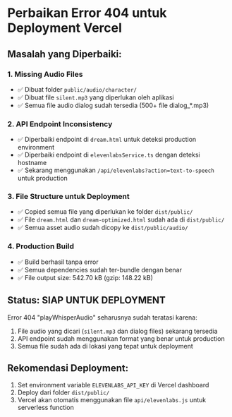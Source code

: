 # Perbaikan Error 404 untuk Deployment Vercel

## Masalah yang Diperbaiki:

### 1. Missing Audio Files
- ✅ Dibuat folder `public/audio/character/`
- ✅ Dibuat file `silent.mp3` yang diperlukan oleh aplikasi
- ✅ Semua file audio dialog sudah tersedia (500+ file dialog_*.mp3)

### 2. API Endpoint Inconsistency  
- ✅ Diperbaiki endpoint di `dream.html` untuk deteksi production environment
- ✅ Diperbaiki endpoint di `elevenlabsService.ts` dengan deteksi hostname
- ✅ Sekarang menggunakan `/api/elevenlabs?action=text-to-speech` untuk production

### 3. File Structure untuk Deployment
- ✅ Copied semua file yang diperlukan ke folder `dist/public/`
- ✅ File `dream.html` dan `dream-optimized.html` sudah ada di `dist/public/`
- ✅ Semua asset audio sudah dicopy ke `dist/public/audio/`

### 4. Production Build
- ✅ Build berhasil tanpa error
- ✅ Semua dependencies sudah ter-bundle dengan benar
- ✅ File output size: 542.70 kB (gzip: 148.22 kB)

## Status: SIAP UNTUK DEPLOYMENT

Error 404 "playWhisperAudio" seharusnya sudah teratasi karena:
1. File audio yang dicari (`silent.mp3` dan dialog files) sekarang tersedia
2. API endpoint sudah menggunakan format yang benar untuk production
3. Semua file sudah ada di lokasi yang tepat untuk deployment

## Rekomendasi Deployment:
1. Set environment variable `ELEVENLABS_API_KEY` di Vercel dashboard
2. Deploy dari folder `dist/public/` 
3. Vercel akan otomatis menggunakan file `api/elevenlabs.js` untuk serverless function